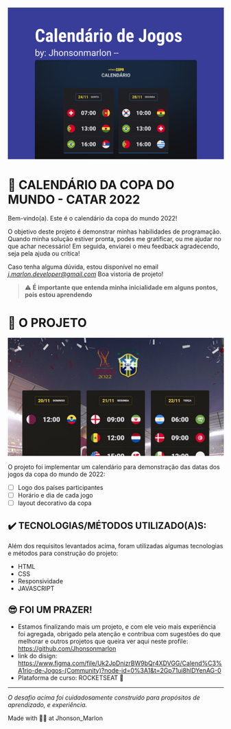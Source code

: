 ![image](./assets/github/Capa.png)

# 🚀 CALENDÁRIO DA COPA DO MUNDO - CATAR 2022

Bem-vindo(a). Este é o calendário da copa do mundo 2022!

O objetivo deste projeto é demonstrar minhas habilidades de programação.
Quando minha solução estiver pronta, podes me gratificar, ou me ajudar no que achar necessário!
Em seguida, enviarei o meu feedback agradecendo, seja pela ajuda ou crítica!

Caso tenha alguma dúvida, estou disponível no email *j.marlon.developer@gmail.com*
Boa vistoria de projeto!

> ⚠️ **É importante que entenda minha inicialidade em alguns pontos, pois estou aprendendo**

# 🧠 O PROJETO

![Protótipo](./assets/github/capa_ofc.jpg)

O projeto foi implementar um calendário para demonstração das datas dos jogos da copa do mundo de 2022:

- [ ] Logo dos países participantes
- [ ] Horário e dia de cada jogo
- [ ] layout decorativo da copa

## ✔️ TECNOLOGIAS/MÉTODOS UTILIZADO(A)S:

Além dos requisitos levantados acima, foram utilizadas algumas tecnologias e métodos para construção do projeto:

- HTML
- CSS
- Responsividade
- JAVASCRIPT

## 😎 FOI UM PRAZER!

- Estamos finalizando mais um projeto, e com ele veio mais experiência foi agregada, obrigado pela atenção e contribua com sugestôes do que melhorar e outros projetos que queira ver aqui neste profile: https://github.com/Jhonsonmarlon
- link do disign: https://www.figma.com/file/Uk2JpDnizrBW9bQr4XDVGG/Calend%C3%A1rio-de-Jogos-(Community)?node-id=0%3A1&t=2Gp71ui8hlDYenAG-0
- Plataforma de curso: ROCKETSEAT 🚀

---

_O desafio acima foi cuidadosamente construído para propósitos de aprendizado, e experiência._

Made with 🧑‍💻 at Jhonson_Marlon
